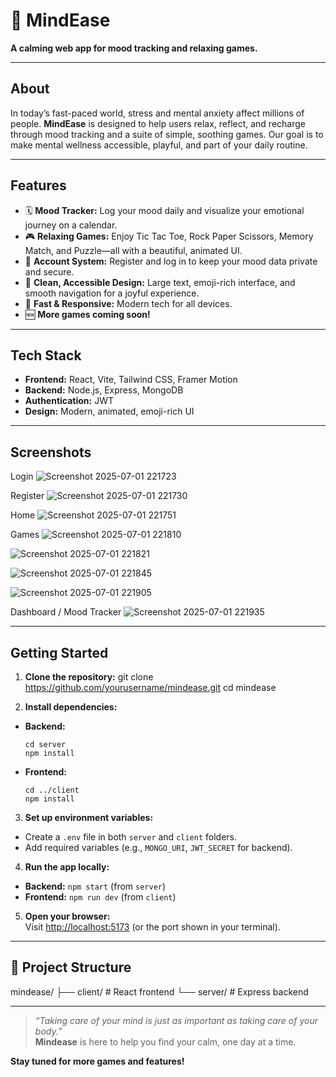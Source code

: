 # 🌱 MindEase

**A calming web app for mood tracking and relaxing games.**

---

## About

In today’s fast-paced world, stress and mental anxiety affect millions of people. **MindEase** is designed to help users relax, reflect, and recharge through mood tracking and a suite of simple, soothing games. Our goal is to make mental wellness accessible, playful, and part of your daily routine.

---

## Features

- 🗓️ **Mood Tracker:** Log your mood daily and visualize your emotional journey on a calendar.
- 🎮 **Relaxing Games:** Enjoy Tic Tac Toe, Rock Paper Scissors, Memory Match, and Puzzle—all with a beautiful, animated UI.
- 👤 **Account System:** Register and log in to keep your mood data private and secure.
- 🎨 **Clean, Accessible Design:** Large text, emoji-rich interface, and smooth navigation for a joyful experience.
- 🚀 **Fast & Responsive:** Modern tech for all devices.
- 🆕 **More games coming soon!**

---

## Tech Stack

- **Frontend:** React, Vite, Tailwind CSS, Framer Motion
- **Backend:** Node.js, Express, MongoDB
- **Authentication:** JWT
- **Design:** Modern, animated, emoji-rich UI

---

## Screenshots

Login
![Screenshot 2025-07-01 221723](https://github.com/user-attachments/assets/3785e094-db1e-45a9-bcd6-8a0ba73c1a83)

Register
![Screenshot 2025-07-01 221730](https://github.com/user-attachments/assets/621121e1-d9b6-4c70-a500-82a3bfd3d15a)

Home
![Screenshot 2025-07-01 221751](https://github.com/user-attachments/assets/5f0cd0e6-41f9-44dd-bace-4c7c98336138)

Games
![Screenshot 2025-07-01 221810](https://github.com/user-attachments/assets/c8fe2308-1e9d-4ef0-9076-e3002f5ce50f)

![Screenshot 2025-07-01 221821](https://github.com/user-attachments/assets/55cd972d-db88-453f-b2b9-26974e1b7c2e)

![Screenshot 2025-07-01 221845](https://github.com/user-attachments/assets/4feb472d-be13-49b6-9c3b-12f056729136)

![Screenshot 2025-07-01 221905](https://github.com/user-attachments/assets/61cabe28-369a-4a94-9ae8-dada91e99d74)

Dashboard / Mood Tracker
![Screenshot 2025-07-01 221935](https://github.com/user-attachments/assets/9f1d30f0-c075-4374-9464-92e107a6c151)

---

## Getting Started

1. **Clone the repository:**
git clone https://github.com/yourusername/mindease.git
cd mindease

2. **Install dependencies:**
- **Backend:**
  ```
  cd server
  npm install
  ```
- **Frontend:**
  ```
  cd ../client
  npm install
  ```

3. **Set up environment variables:**
- Create a `.env` file in both `server` and `client` folders.
- Add required variables (e.g., `MONGO_URI`, `JWT_SECRET` for backend).

4. **Run the app locally:**
- **Backend:** `npm start` (from `server`)
- **Frontend:** `npm run dev` (from `client`)

5. **Open your browser:**  
Visit [http://localhost:5173](http://localhost:5173) (or the port shown in your terminal).

---


## 📁 Project Structure

mindease/
├── client/   # React frontend
└── server/   # Express backend

---

> _“Taking care of your mind is just as important as taking care of your body.”_  
> **Mindease** is here to help you find your calm, one day at a time.

**Stay tuned for more games and features!**
